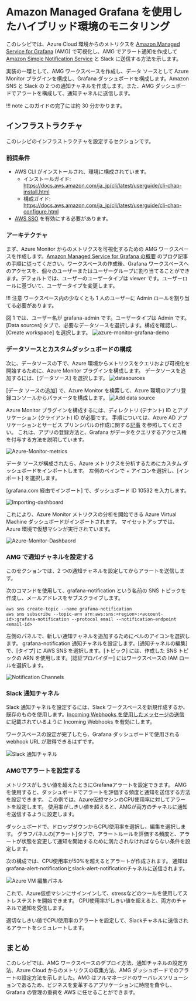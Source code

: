 # Amazon Managed Grafana を使用したハイブリッド環境のモニタリング

このレシピでは、Azure Cloud 環境からのメトリクスを [Amazon Managed Service for Grafana](https://aws.amazon.com/grafana/) (AMG) で可視化し、AMG でアラート通知を作成して [Amazon Simple Notification Service](https://docs.aws.amazon.com/sns/latest/dg/welcome.html) と Slack に送信する方法を示します。

実装の一環として、AMG ワークスペースを作成し、データ ソースとして Azure Monitor プラグインを構成し、Grafana ダッシュボードを構成します。Amazon SNS と Slack の 2 つの通知チャネルを作成します。また、AMG ダッシュボードでアラートを構成して、通知チャネルに送信します。

!!! note
    このガイドの完了には約 30 分かかります。

## インフラストラクチャ
このレシピのインフラストラクチャを設定するセクションです。

### 前提条件

* AWS CLI がインストールされ、環境に構成されています。
  * インストールガイド: https://docs.aws.amazon.com/ja_jp/cli/latest/userguide/cli-chap-install.html
  * 構成ガイド: https://docs.aws.amazon.com/ja_jp/cli/latest/userguide/cli-chap-configure.html
* [AWS SSO](https://docs.aws.amazon.com/ja_jp/singlesignon/latest/userguide/step1.html) を有効にする必要があります。

### アーキテクチャ

まず、Azure Monitor からのメトリクスを可視化するための AMG ワークスペースを作成します。[Amazon Managed Service for Grafana の概要](https://aws.amazon.com/blogs/mt/amazon-managed-grafana-getting-started/) のブログ記事の手順に従ってください。ワークスペースの作成後、Grafana ワークスペースへのアクセスを、個々のユーザーまたはユーザーグループに割り当てることができます。デフォルトでは、ユーザーのユーザータイプは viewer です。ユーザーロールに基づいて、ユーザータイプを変更します。 

!!! 注意
    ワークスペース内の少なくとも 1 人のユーザーに Admin ロールを割り当てる必要があります。

図 1 では、ユーザー名が grafana-admin です。ユーザータイプは Admin です。[Data sources] タブで、必要なデータソースを選択します。構成を確認し、[Create workspace] を選択します。
![azure-monitor-grafana-demo](../images/azure-monitor-grafana.png)

### データソースとカスタムダッシュボードの構成

次に、データソースの下で、Azure 環境からメトリクスをクエリおよび可視化を開始するために、Azure Monitor プラグインを構成します。 データソースを追加するには、[データソース] を選択します。
![datasources](../images/datasource.png)

[データ ソースの追加] で、Azure Monitor を検索して、Azure 環境のアプリ登録コンソールからパラメータを構成します。
![Add data source](../images/datasource-addition.png)

Azure Monitor プラグインを構成するには、ディレクトリ (テナント) ID とアプリケーション (クライアント) ID が必要です。 手順については、Azure AD アプリケーションとサービス プリンシパルの作成に関する[記事](https://docs.microsoft.com/en-us/azure/active-directory/develop/howto-create-service-principal-portal) を参照してください。 これは、アプリの登録方法と、Grafana がデータをクエリするアクセス権を付与する方法を説明しています。

![Azure-Monitor-metrics](../images/azure-monitor-metrics.png)

データ ソースが構成されたら、Azure メトリクスを分析するためにカスタム ダッシュボードをインポートします。 左側のペインで + アイコンを選択し、[インポート] を選択します。

[grafana.com 経由でインポート] で、ダッシュボード ID 10532 を入力します。

![Importing-dashboard](../images/import-dashboard.png)

これにより、Azure Monitor メトリクスの分析を開始できる Azure Virtual Machine ダッシュボードがインポートされます。 マイセットアップでは、Azure 環境で仮想マシンが実行されています。

![Azure-Monitor-Dashbaord](../images/azure-dashboard.png)

### AMG で通知チャネルを設定する

このセクションでは、2 つの通知チャネルを設定してからアラートを送信します。

次のコマンドを使用して、grafana-notification という名前の SNS トピックを作成し、メールアドレスをサブスクライブします。

```
aws sns create-topic --name grafana-notification
aws sns subscribe --topic-arn arn:aws:sns:<region>:<account-id>:grafana-notification --protocol email --notification-endpoint <email-id>

```

左側のパネルで、新しい通知チャネルを追加するためにベルのアイコンを選択します。
grafana-notification 通知チャネルを設定します。[通知チャネルの編集] で、[タイプ] に AWS SNS を選択します。[トピック] には、作成した SNS トピックの ARN を使用します。[認証プロバイダー] にはワークスペースの IAM ロールを選択します。

![Notification Channels](../images/notification-channels.png)

</email-id></account-id></region>

### Slack 通知チャネル
Slack 通知チャネルを設定するには、Slack ワークスペースを新規作成するか、既存のものを使用します。[Incoming Webhooks を使用したメッセージの送信](https://api.slack.com/messaging/webhooks) に記載されているように Incoming Webhooks を有効にします。

ワークスペースの設定が完了したら、Grafana ダッシュボードで使用される webhook URL が取得できるはずです。

![Slack 通知チャネル](../images/slack-notification.png)

### AMGでアラートを設定する

メトリクスがしきい値を超えたときにGrafanaアラートを設定できます。 AMGを使用すると、ダッシュボードでアラートを評価する頻度と通知を送信する方法を設定できます。 この例では、Azure仮想マシンのCPU使用率に対してアラートを設定します。 使用率がしきい値を超えると、AMGが両方のチャネルに通知を送信するように設定します。

ダッシュボードで、ドロップダウンからCPU使用率を選択し、編集を選択します。 グラフパネルの[アラート]タブで、アラートルールを評価する頻度と、アラートが状態を変更して通知を開始するために満たされなければならない条件を設定します。

次の構成では、CPU使用率が50%を超えるとアラートが作成されます。 通知はgrafana-alert-notificationとslack-alert-notificationチャネルに送信されます。

![Azure VM 編集パネル](../images/alert-config.png)

これで、Azure仮想マシンにサインインして、stressなどのツールを使用してストレステストを開始できます。 CPU使用率がしきい値を超えると、両方のチャネルで通知を受信します。

適切なしきい値でCPU使用率のアラートを設定して、Slackチャネルに送信されるアラートをシミュレートします。

## まとめ

このレシピでは、AMG ワークスペースのデプロイ方法、通知チャネルの設定方法、Azure Cloud からのメトリクスの収集方法、AMG ダッシュボードでのアラートの設定方法を示しました。AMG はフルマネージドのサーバレスソリューションであるため、ビジネスを変革するアプリケーションに時間を費やし、Grafana の管理の重荷を AWS に任せることができます。
